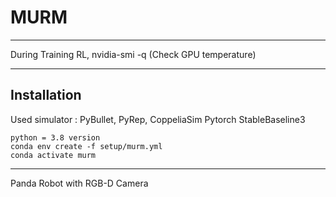 # MURM

--------------------------

During Training RL,
nvidia-smi -q (Check GPU temperature)

--------------------------

## Installation

Used simulator : PyBullet, PyRep, CoppeliaSim
Pytorch
StableBaseline3

```
python = 3.8 version
conda env create -f setup/murm.yml
conda activate murm

```

--------------------------

Panda Robot with RGB-D Camera 


